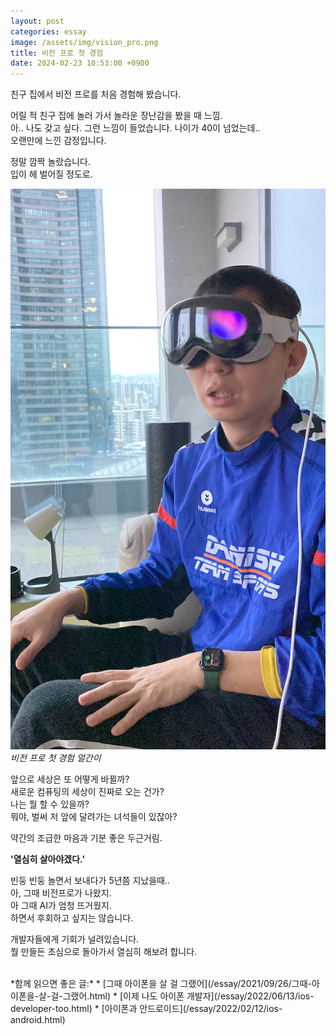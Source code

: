 ```yaml
---
layout: post
categories: essay
image: /assets/img/vision_pro.png
title: 비전 프로 첫 경험
date: 2024-02-23 10:53:00 +0900
---
```


친구 집에서 비전 프로를 처음 경험해 봤습니다.

어릴 적 친구 집에 놀러 가서 놀라운 장난감을 봤을 때 느낌.  
아.. 나도 갖고 싶다. 그런 느낌이 들었습니다. 나이가 40이 넘었는데..  
오랜만에 느낀 감정입니다.

정말 깜짝 놀랐습니다.  
입이 헤 벌어질 정도로.

![비전 프로 첫 경험](/assets/img/vision_pro.png)  
*비전 프로 첫 경험 얼간이*

앞으로 세상은 또 어떻게 바뀔까?  
새로운 컴퓨팅의 세상이 진짜로 오는 건가?  
나는 뭘 할 수 있을까?  
뭐야, 벌써 저 앞에 달려가는 녀석들이 있잖아?

약간의 조급한 마음과 기분 좋은 두근거림.  

**'열심히 살아야겠다.'**

빈둥 빈둥 놀면서 보내다가 5년쯤 지났을때..  
아, 그때 비전프로가 나왔지.  
아 그때 AI가 엄청 뜨거웠지.  
하면서 후회하고 싶지는 않습니다.

개발자들에게 기회가 널려있습니다.  
뭘 만들든 초심으로 돌아가서 열심히 해보려 합니다.

<br>
*함께 읽으면 좋은 글:*
* [그때 아이폰을 살 걸 그랬어](/essay/2021/09/26/그때-아이폰을-살-걸-그랬어.html)
* [이제 나도 아이폰 개발자](/essay/2022/06/13/ios-developer-too.html)
* [아이폰과 안드로이드](/essay/2022/02/12/ios-android.html)